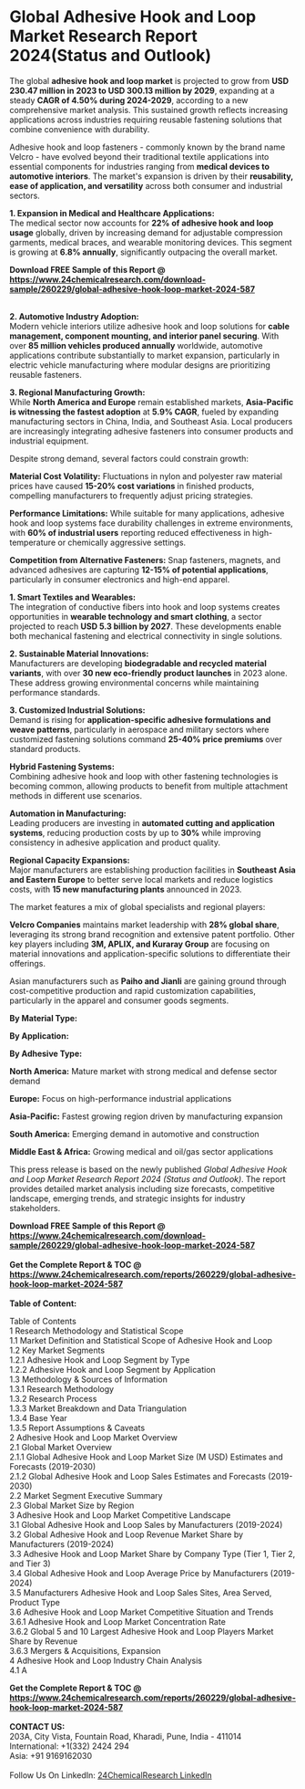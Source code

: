 <h1>Global Adhesive Hook and Loop Market Research Report 2024(Status and Outlook)</h1><p>The global <strong>adhesive hook and loop market</strong> is projected to grow from <strong>USD 230.47 million in 2023 to USD 300.13 million by 2029</strong>, expanding at a steady <strong>CAGR of 4.50% during 2024-2029</strong>, according to a new comprehensive market analysis. This sustained growth reflects increasing applications across industries requiring reusable fastening solutions that combine convenience with durability.</p><p>Adhesive hook and loop fasteners - commonly known by the brand name Velcro - have evolved beyond their traditional textile applications into essential components for industries ranging from <strong>medical devices to automotive interiors</strong>. The market's expansion is driven by their <strong>reusability, ease of application, and versatility</strong> across both consumer and industrial sectors.</p><p><strong>1. Expansion in Medical and Healthcare Applications:</strong><br>
The medical sector now accounts for <strong>22% of adhesive hook and loop usage</strong> globally, driven by increasing demand for adjustable compression garments, medical braces, and wearable monitoring devices. This segment is growing at <strong>6.8% annually</strong>, significantly outpacing the overall market.</p><div><b>Download FREE Sample of this Report @ 
            <a href="https://www.24chemicalresearch.com/download-sample/260229/global-adhesive-hook-loop-market-2024-587">
            https://www.24chemicalresearch.com/download-sample/260229/global-adhesive-hook-loop-market-2024-587</a></b></div><br><p><strong>2. Automotive Industry Adoption:</strong><br>
Modern vehicle interiors utilize adhesive hook and loop solutions for <strong>cable management, component mounting, and interior panel securing</strong>. With over <strong>85 million vehicles produced annually</strong> worldwide, automotive applications contribute substantially to market expansion, particularly in electric vehicle manufacturing where modular designs are prioritizing reusable fasteners.</p><p><strong>3. Regional Manufacturing Growth:</strong><br>
While <strong>North America and Europe</strong> remain established markets, <strong>Asia-Pacific is witnessing the fastest adoption</strong> at <strong>5.9% CAGR</strong>, fueled by expanding manufacturing sectors in China, India, and Southeast Asia. Local producers are increasingly integrating adhesive fasteners into consumer products and industrial equipment.</p><p>Despite strong demand, several factors could constrain growth:</p><p><strong>Material Cost Volatility:</strong> Fluctuations in nylon and polyester raw material prices have caused <strong>15-20% cost variations</strong> in finished products, compelling manufacturers to frequently adjust pricing strategies.</p><p><strong>Performance Limitations:</strong> While suitable for many applications, adhesive hook and loop systems face durability challenges in extreme environments, with <strong>60% of industrial users</strong> reporting reduced effectiveness in high-temperature or chemically aggressive settings.</p><p><strong>Competition from Alternative Fasteners:</strong> Snap fasteners, magnets, and advanced adhesives are capturing <strong>12-15% of potential applications</strong>, particularly in consumer electronics and high-end apparel.</p><p><strong>1. Smart Textiles and Wearables:</strong><br>
The integration of conductive fibers into hook and loop systems creates opportunities in <strong>wearable technology and smart clothing</strong>, a sector projected to reach <strong>USD 5.3 billion by 2027</strong>. These developments enable both mechanical fastening and electrical connectivity in single solutions.</p><p><strong>2. Sustainable Material Innovations:</strong><br>
Manufacturers are developing <strong>biodegradable and recycled material variants</strong>, with over <strong>30 new eco-friendly product launches</strong> in 2023 alone. These address growing environmental concerns while maintaining performance standards.</p><p><strong>3. Customized Industrial Solutions:</strong><br>
Demand is rising for <strong>application-specific adhesive formulations and weave patterns</strong>, particularly in aerospace and military sectors where customized fastening solutions command <strong>25-40% price premiums</strong> over standard products.</p><p><strong>Hybrid Fastening Systems:</strong><br>
	Combining adhesive hook and loop with other fastening technologies is becoming common, allowing products to benefit from multiple attachment methods in different use scenarios.</p><p><strong>Automation in Manufacturing:</strong><br>
	Leading producers are investing in <strong>automated cutting and application systems</strong>, reducing production costs by up to <strong>30%</strong> while improving consistency in adhesive application and product quality.</p><p><strong>Regional Capacity Expansions:</strong><br>
	Major manufacturers are establishing production facilities in <strong>Southeast Asia and Eastern Europe</strong> to better serve local markets and reduce logistics costs, with <strong>15 new manufacturing plants</strong> announced in 2023.</p><p>The market features a mix of global specialists and regional players:</p><p><strong>Velcro Companies</strong> maintains market leadership with <strong>28% global share</strong>, leveraging its strong brand recognition and extensive patent portfolio. Other key players including <strong>3M, APLIX, and Kuraray Group</strong> are focusing on material innovations and application-specific solutions to differentiate their offerings.</p><p>Asian manufacturers such as <strong>Paiho and Jianli</strong> are gaining ground through cost-competitive production and rapid customization capabilities, particularly in the apparel and consumer goods segments.</p><p><strong>By Material Type:</strong></p><p><strong>By Application:</strong></p><p><strong>By Adhesive Type:</strong></p><p><strong>North America:</strong> Mature market with strong medical and defense sector demand</p><p><strong>Europe:</strong> Focus on high-performance industrial applications</p><p><strong>Asia-Pacific:</strong> Fastest growing region driven by manufacturing expansion</p><p><strong>South America:</strong> Emerging demand in automotive and construction</p><p><strong>Middle East &amp; Africa:</strong> Growing medical and oil/gas sector applications</p><p>This press release is based on the newly published <em>Global Adhesive Hook and Loop Market Research Report 2024 (Status and Outlook)</em>. The report provides detailed market analysis including size forecasts, competitive landscape, emerging trends, and strategic insights for industry stakeholders.</p><div><b>Download FREE Sample of this Report @ 
            <a href="https://www.24chemicalresearch.com/download-sample/260229/global-adhesive-hook-loop-market-2024-587">
            https://www.24chemicalresearch.com/download-sample/260229/global-adhesive-hook-loop-market-2024-587</a></b></div><br><div><b>Get the Complete Report & TOC @ 
            <a href="https://www.24chemicalresearch.com/reports/260229/global-adhesive-hook-loop-market-2024-587">
            https://www.24chemicalresearch.com/reports/260229/global-adhesive-hook-loop-market-2024-587</a></b></div><br>
            <b>Table of Content:</b><p>Table of Contents<br />
1 Research Methodology and Statistical Scope<br />
1.1 Market Definition and Statistical Scope of Adhesive Hook and Loop<br />
1.2 Key Market Segments<br />
1.2.1 Adhesive Hook and Loop Segment by Type<br />
1.2.2 Adhesive Hook and Loop Segment by Application<br />
1.3 Methodology & Sources of Information<br />
1.3.1 Research Methodology<br />
1.3.2 Research Process<br />
1.3.3 Market Breakdown and Data Triangulation<br />
1.3.4 Base Year<br />
1.3.5 Report Assumptions & Caveats<br />
2 Adhesive Hook and Loop Market Overview<br />
2.1 Global Market Overview<br />
2.1.1 Global Adhesive Hook and Loop Market Size (M USD) Estimates and Forecasts (2019-2030)<br />
2.1.2 Global Adhesive Hook and Loop Sales Estimates and Forecasts (2019-2030)<br />
2.2 Market Segment Executive Summary<br />
2.3 Global Market Size by Region<br />
3 Adhesive Hook and Loop Market Competitive Landscape<br />
3.1 Global Adhesive Hook and Loop Sales by Manufacturers (2019-2024)<br />
3.2 Global Adhesive Hook and Loop Revenue Market Share by Manufacturers (2019-2024)<br />
3.3 Adhesive Hook and Loop Market Share by Company Type (Tier 1, Tier 2, and Tier 3)<br />
3.4 Global Adhesive Hook and Loop Average Price by Manufacturers (2019-2024)<br />
3.5 Manufacturers Adhesive Hook and Loop Sales Sites, Area Served, Product Type<br />
3.6 Adhesive Hook and Loop Market Competitive Situation and Trends<br />
3.6.1 Adhesive Hook and Loop Market Concentration Rate<br />
3.6.2 Global 5 and 10 Largest Adhesive Hook and Loop Players Market Share by Revenue<br />
3.6.3 Mergers & Acquisitions, Expansion<br />
4 Adhesive Hook and Loop Industry Chain Analysis<br />
4.1 A</p><div><b>Get the Complete Report & TOC @ 
            <a href="https://www.24chemicalresearch.com/reports/260229/global-adhesive-hook-loop-market-2024-587">
            https://www.24chemicalresearch.com/reports/260229/global-adhesive-hook-loop-market-2024-587</a></b></div><br><b>CONTACT US:</b><br>
            203A, City Vista, Fountain Road, Kharadi, Pune, India - 411014<br>
            International: +1(332) 2424 294<br>
            Asia: +91 9169162030 <br><br>
            Follow Us On LinkedIn: <a href="https://www.linkedin.com/company/24chemicalresearch/">24ChemicalResearch LinkedIn</a>